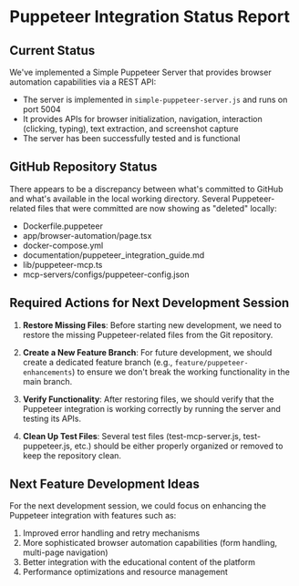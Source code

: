 # Puppeteer Integration Status Report

## Current Status

We've implemented a Simple Puppeteer Server that provides browser automation capabilities via a REST API:

- The server is implemented in `simple-puppeteer-server.js` and runs on port 5004
- It provides APIs for browser initialization, navigation, interaction (clicking, typing), text extraction, and screenshot capture
- The server has been successfully tested and is functional

## GitHub Repository Status

There appears to be a discrepancy between what's committed to GitHub and what's available in the local working directory. Several Puppeteer-related files that were committed are now showing as "deleted" locally:

- Dockerfile.puppeteer
- app/browser-automation/page.tsx
- docker-compose.yml
- documentation/puppeteer_integration_guide.md
- lib/puppeteer-mcp.ts
- mcp-servers/configs/puppeteer-config.json

## Required Actions for Next Development Session

1. **Restore Missing Files**: Before starting new development, we need to restore the missing Puppeteer-related files from the Git repository.

2. **Create a New Feature Branch**: For future development, we should create a dedicated feature branch (e.g., `feature/puppeteer-enhancements`) to ensure we don't break the working functionality in the main branch.

3. **Verify Functionality**: After restoring files, we should verify that the Puppeteer integration is working correctly by running the server and testing its APIs.

4. **Clean Up Test Files**: Several test files (test-mcp-server.js, test-puppeteer.js, etc.) should be either properly organized or removed to keep the repository clean.

## Next Feature Development Ideas

For the next development session, we could focus on enhancing the Puppeteer integration with features such as:

1. Improved error handling and retry mechanisms
2. More sophisticated browser automation capabilities (form handling, multi-page navigation)
3. Better integration with the educational content of the platform
4. Performance optimizations and resource management 